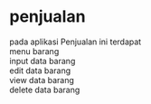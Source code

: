 # penjualan <br>
pada aplikasi Penjualan ini terdapat <br>
menu barang<br>
input data barang<br>
edit data barang<br>
view data barang<br>
delete data barang
